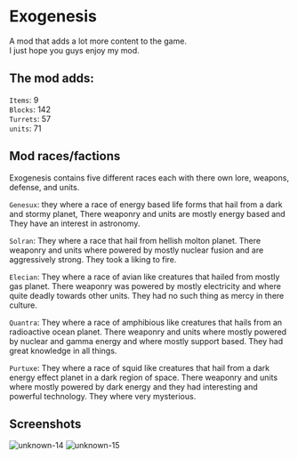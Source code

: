 # Exogenesis
A mod that adds a lot more content to the game.
<br>I just hope you guys enjoy my mod.


## The mod adds: 
`Items`: 9
<br>`Blocks`: 142
<br>`Turrets`: 57
<br>`units`: 71

## Mod races/factions 
Exogenesis contains five different races each with there own lore, weapons, defense, and units.

`Genesux`: they where a race of energy based life forms that hail from a dark and stormy planet, There weaponry and units are mostly energy based and They have an interest in astronomy.

`Solran`: They where a race that hail from hellish molton planet. There weaponry and units where powered by mostly nuclear fusion and are aggressively strong. They took a liking to fire.

`Elecian`: They where a race of avian like creatures that hailed from mostly gas planet. There weaponry was powered by mostly electricity and where quite deadly towards other units. They had no such thing as mercy in there culture.

`Quantra`: They where a race of amphibious like creatures that hails from an radioactive ocean planet. There weaponry and units where mostly powered by nuclear and gamma energy and where mostly support based. They had great knowledge in all things.

`Purtuxe`: They where a race of squid like creatures that hail from a dark energy effect planet in a dark region of space. There weaponry and units where mostly powered by dark energy and they had interesting and powerful technology. They where very mysterious.

## Screenshots
![unknown-14](https://user-images.githubusercontent.com/68311340/118233805-7227c080-b460-11eb-99cd-5ab35cecb273.png)
![unknown-15](https://user-images.githubusercontent.com/68311340/118233809-7358ed80-b460-11eb-8077-b3304aab2e0d.png)

